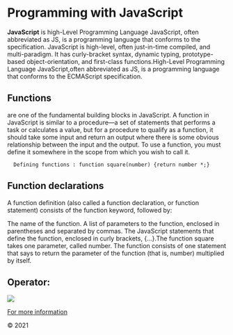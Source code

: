   
# Programming with JavaScript

**JavaScript** is high-Level Programming Language JavaScript, often abbreviated as JS, is a programming language that conforms to the 
				specification. JavaScript is high-level, often just-in-time compiled, and multi-paradigm. It has curly-bracket syntax,
				dynamic typing, prototype-based object-orientation, and first-class functions.High-Level Programming Language JavaScript,often abbreviated as JS, is a programming language that conforms to the ECMAScript specification.

## Functions
 are one of the fundamental building blocks in JavaScript. A function in JavaScript is similar to a procedure—a set of statements that performs a task or calculates a value, but for a procedure to qualify as a function, it should take some input and return an output where there is some obvious relationship between the input and the output. To use a function, you must define it somewhere in the scope from which you wish to call it. 

      Defining functions : function square(number) {return number *;}

  
## Function declarations
A function definition (also called a function declaration, or function statement) consists of the function keyword, followed by:

The name of the function.
A list of parameters to the function, enclosed in parentheses and separated by commas.
The JavaScript statements that define the function, enclosed in curly brackets, {...}.The function square takes one parameter, called number. The function consists of one statement that says to return the parameter of the function (that is, number) multiplied by itself.   
## Operator:
 
 ![](https://cdn.educba.com/academy/wp-content/uploads/2020/06/Assignment-Operator-in-Java-Script.jpg)

 [For more information](https://www.w3schools.com/js/DEFAULT.asp)

      

  &copy; 2021


